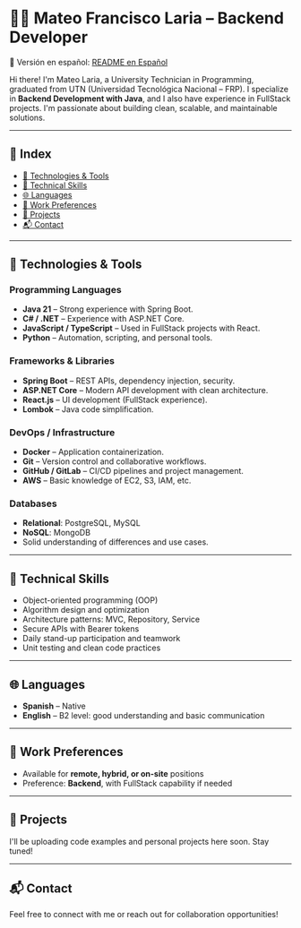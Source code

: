 # 👨‍💻 Mateo Francisco Laria – Backend Developer

🔗 Versión en español: [README en Español](README.md)

Hi there! I'm Mateo Laria, a University Technician in Programming, graduated from UTN (Universidad Tecnológica Nacional – FRP). I specialize in **Backend Development with Java**, and I also have experience in FullStack projects. I'm passionate about building clean, scalable, and maintainable solutions.

---

## 📑 Index

- [🚀 Technologies & Tools](#-technologies--tools)
- [🧠 Technical Skills](#-technical-skills)
- [🌐 Languages](#-languages)
- [💼 Work Preferences](#-work-preferences)
- [📂 Projects](#-projects)
- [📬 Contact](#-contact)

---

## 🚀 Technologies & Tools

### Programming Languages
- **Java 21** – Strong experience with Spring Boot.
- **C# / .NET** – Experience with ASP.NET Core.
- **JavaScript / TypeScript** – Used in FullStack projects with React.
- **Python** – Automation, scripting, and personal tools.

### Frameworks & Libraries
- **Spring Boot** – REST APIs, dependency injection, security.
- **ASP.NET Core** – Modern API development with clean architecture.
- **React.js** – UI development (FullStack experience).
- **Lombok** – Java code simplification.

### DevOps / Infrastructure
- **Docker** – Application containerization.
- **Git** – Version control and collaborative workflows.
- **GitHub / GitLab** – CI/CD pipelines and project management.
- **AWS** – Basic knowledge of EC2, S3, IAM, etc.

### Databases
- **Relational**: PostgreSQL, MySQL  
- **NoSQL**: MongoDB  
- Solid understanding of differences and use cases.

---

## 🧠 Technical Skills

- Object-oriented programming (OOP)
- Algorithm design and optimization
- Architecture patterns: MVC, Repository, Service
- Secure APIs with Bearer tokens
- Daily stand-up participation and teamwork
- Unit testing and clean code practices

---

## 🌐 Languages

- **Spanish** – Native  
- **English** – B2 level: good understanding and basic communication

---

## 💼 Work Preferences

- Available for **remote, hybrid, or on-site** positions
- Preference: **Backend**, with FullStack capability if needed

---

## 📂 Projects

I'll be uploading code examples and personal projects here soon. Stay tuned!

---

## 📬 Contact

Feel free to connect with me or reach out for collaboration opportunities!
